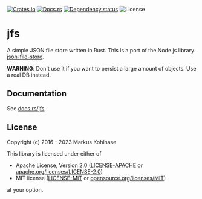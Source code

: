 [![Crates.io](https://img.shields.io/crates/v/jfs.svg)](https://crates.io/crates/jfs)
[![Docs.rs](https://docs.rs/jfs/badge.svg)](https://docs.rs/jfs/)
[![Dependency status](https://deps.rs/repo/github/flosse/rust-json-file-store/status.svg)](https://deps.rs/repo/github/flosse/rust-json-file-store)
![License](https://img.shields.io/crates/l/jfs.svg)

# jfs

A simple JSON file store written in Rust.
This is a port of the Node.js library
[json-file-store](https://github.com/flosse/json-file-store/).

**WARNING**:
Don't use it if you want to persist a large amount of objects.
Use a real DB instead.

## Documentation

See [docs.rs/jfs](https://docs.rs/jfs/).

## License

Copyright (c) 2016 - 2023 Markus Kohlhase

This library is licensed under either of

- Apache License, Version 2.0
	([LICENSE-APACHE](https://github.com/flosse/rust-json-file-store/blob/master/LICENSE-APACHE)
	or
	[apache.org/licenses/LICENSE-2.0](https://apache.org/licenses/LICENSE-2.0))
- MIT license
	([LICENSE-MIT](https://github.com/flosse/rust-json-file-store/blob/master/LICENSE-MIT)
	or
	[opensource.org/licenses/MIT](https://opensource.org/licenses/MIT))

at your option.
